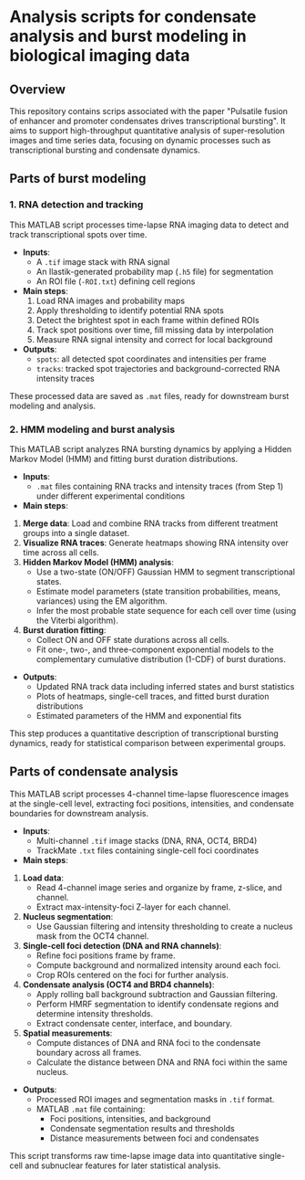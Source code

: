 # Analysis scripts for condensate analysis and burst modeling in biological imaging data
## Overview

This repository contains scrips associated with the paper "Pulsatile fusion of enhancer and promoter condensates drives transcriptional bursting". It aims to support high-throughput quantitative analysis of super-resolution images and time series data, focusing on dynamic processes such as transcriptional bursting and condensate dynamics.

## Parts of burst modeling

### 1. RNA detection and tracking

This MATLAB script processes time-lapse RNA imaging data to detect and track transcriptional spots over time.

- **Inputs**:
  - A `.tif` image stack with RNA signal
  - An Ilastik-generated probability map (`.h5` file) for segmentation
  - An ROI file (`-ROI.txt`) defining cell regions
- **Main steps**:
  1. Load RNA images and probability maps
  2. Apply thresholding to identify potential RNA spots
  3. Detect the brightest spot in each frame within defined ROIs
  4. Track spot positions over time, fill missing data by interpolation
  5. Measure RNA signal intensity and correct for local background
- **Outputs**:
  - `spots`: all detected spot coordinates and intensities per frame
  - `tracks`: tracked spot trajectories and background-corrected RNA intensity traces

These processed data are saved as `.mat` files, ready for downstream burst modeling and analysis.

### 2. HMM modeling and burst analysis

This MATLAB script analyzes RNA bursting dynamics by applying a Hidden Markov Model (HMM) and fitting burst duration distributions.

- **Inputs**:
  - `.mat` files containing RNA tracks and intensity traces (from Step 1) under different experimental conditions
- **Main steps**:

1. **Merge data**:
    Load and combine RNA tracks from different treatment groups into a single dataset.
2. **Visualize RNA traces**:
    Generate heatmaps showing RNA intensity over time across all cells.
3. **Hidden Markov Model (HMM) analysis**:
   - Use a two-state (ON/OFF) Gaussian HMM to segment transcriptional states.
   - Estimate model parameters (state transition probabilities, means, variances) using the EM algorithm.
   - Infer the most probable state sequence for each cell over time (using the Viterbi algorithm).
4. **Burst duration fitting**:
   - Collect ON and OFF state durations across all cells.
   - Fit one-, two-, and three-component exponential models to the complementary cumulative distribution (1-CDF) of burst durations.

- **Outputs**:
  - Updated RNA track data including inferred states and burst statistics
  - Plots of heatmaps, single-cell traces, and fitted burst duration distributions
  - Estimated parameters of the HMM and exponential fits

This step produces a quantitative description of transcriptional bursting dynamics, ready for statistical comparison between experimental groups.

## Parts of condensate analysis

This MATLAB script processes 4-channel time-lapse fluorescence images at the single-cell level, extracting foci positions, intensities, and condensate boundaries for downstream analysis.

- **Inputs**:
  - Multi-channel `.tif` image stacks (DNA, RNA, OCT4, BRD4)
  - TrackMate `.txt` files containing single-cell foci coordinates
- **Main steps**:

1. **Load data**:
   - Read 4-channel image series and organize by frame, z-slice, and channel.
   - Extract max-intensity-foci Z-layer for each channel.
2. **Nucleus segmentation**:
   - Use Gaussian filtering and intensity thresholding to create a nucleus mask from the OCT4 channel.
3. **Single-cell foci detection (DNA and RNA channels)**:
   - Refine foci positions frame by frame.
   - Compute background and normalized intensity around each foci.
   - Crop ROIs centered on the foci for further analysis.
4. **Condensate analysis (OCT4 and BRD4 channels)**:
   - Apply rolling ball background subtraction and Gaussian filtering.
   - Perform HMRF segmentation to identify condensate regions and determine intensity thresholds.
   - Extract condensate center, interface, and boundary.
5. **Spatial measurements**:
   - Compute distances of DNA and RNA foci to the condensate boundary across all frames.
   - Calculate the distance between DNA and RNA foci within the same nucleus.

- **Outputs**:
  - Processed ROI images and segmentation masks in `.tif` format.
  - MATLAB `.mat` file containing:
    - Foci positions, intensities, and background
    - Condensate segmentation results and thresholds
    - Distance measurements between foci and condensates

This script transforms raw time-lapse image data into quantitative single-cell and subnuclear features for later statistical analysis.